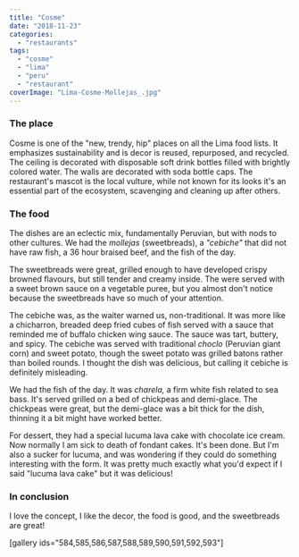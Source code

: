 ```yaml
---
title: "Cosme"
date: "2018-11-23"
categories: 
  - "restaurants"
tags: 
  - "cosme"
  - "lima"
  - "peru"
  - "restaurant"
coverImage: "Lima-Cosme-Mollejas_.jpg"
---
```


### The place

Cosme is one of the "new, trendy, hip" places on all the Lima food lists. It emphasizes sustainability and is decor is reused, repurposed, and recycled. The ceiling is decorated with disposable soft drink bottles filled with brightly colored water. The walls are decorated with soda bottle caps. The restaurant's mascot is the local vulture, while not known for its looks it's an essential part of the ecosystem, scavenging and cleaning up after others.

### The food

The dishes are an eclectic mix, fundamentally Peruvian, but with nods to other cultures. We had the _mollejas_ (sweetbreads), a _"cebiche"_ that did not have raw fish, a 36 hour braised beef, and the fish of the day.

The sweetbreads were great, grilled enough to have developed crispy browned flavours, but still tender and creamy inside. The were served with a sweet brown sauce on a vegetable puree, but you almost don't notice because the sweetbreads have so much of your attention.

The cebiche was, as the waiter warned us, non-traditional. It was more like a chicharron, breaded deep fried cubes of fish served with a sauce that reminded me of buffalo chicken wing sauce. The sauce was tart, buttery, and spicy. The cebiche was served with traditional _choclo_ (Peruvian giant corn) and sweet potato, though the sweet potato was grilled batons rather than boiled rounds. I thought the dish was delicious, but calling it cebiche is definitely misleading.

We had the fish of the day. It was _charela,_ a firm white fish related to sea bass. It's served grilled on a bed of chickpeas and demi-glace. The chickpeas were great, but the demi-glace was a bit thick for the dish, thinning it a bit might have worked better.

For dessert, they had a special lucuma lava cake with chocolate ice cream. Now normally I am sick to death of fondant cakes. It's been done. But I'm also a sucker for lucuma, and was wondering if they could do something interesting with the form. It was pretty much exactly what you'd expect if I said "lucuma lava cake" but it was delicious!

### In conclusion

I love the concept, I like the decor, the food is good, and the sweetbreads are great!

\[gallery ids="584,585,586,587,588,589,590,591,592,593"\]
